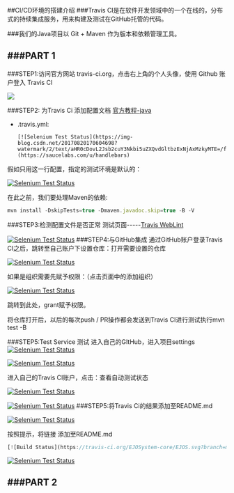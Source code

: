 ##CI/CD环境的搭建介绍
###Travis CI是在软件开发领域中的一个在线的，分布式的持续集成服务，用来构建及测试在GitHub托管的代码。

###我们的Java项目以 Git + Maven 作为版本和依赖管理工具。

###PART 1
----------
###STEP1:访问官方网站 travis-ci.org，点击右上角的个人头像，使用 Github 账户登入 Travis CI

![](https://github.com/TactfulYuu/CI-CD/blob/patch-1/image/%E5%9B%BE%E7%89%871.png)

###STEP2: 为Travis Ci 添加配置文档 [官方教程-java](https://docs.travis-ci.com/user/languages/java/)

- .travis.yml:

      [![Selenium Test Status](https://img-blog.csdn.net/20170820170604698?watermark/2/text/aHR0cDovL2Jsb2cuY3Nkbi5uZXQvdGltbzExNjAxMzkyMTE=/font/5a6L5L2T/fontsize/400/fill/I0JBQkFCMA==/dissolve/70/gravity/SouthEast)](https://saucelabs.com/u/handlebars)
      
假如只用这一行配置，指定的测试环境是默认的：

[![Selenium Test Status](https://img-blog.csdn.net/20170820171512784?watermark/2/text/aHR0cDovL2Jsb2cuY3Nkbi5uZXQvdGltbzExNjAxMzkyMTE=/font/5a6L5L2T/fontsize/400/fill/I0JBQkFCMA==/dissolve/70/gravity/SouthEast)](https://saucelabs.com/u/handlebars)

在此之前，我们要处理Maven的依赖:

```js
mvn install -DskipTests=true -Dmaven.javadoc.skip=true -B -V
```
###STEP3:检测配置文件是否正常
测试页面-----[Travis WebLint](https://lint.travis-ci.org/znc/znc)

[![Selenium Test Status](https://img-blog.csdn.net/20170820171550481?watermark/2/text/aHR0cDovL2Jsb2cuY3Nkbi5uZXQvdGltbzExNjAxMzkyMTE=/font/5a6L5L2T/fontsize/400/fill/I0JBQkFCMA==/dissolve/70/gravity/SouthEast)](https://saucelabs.com/u/handlebars)
###STEP4:与GitHub集成
通过GitHub账户登录Travis CI之后，跳转至自己账户下设置仓库：打开需要设置的仓库

[![Selenium Test Status](https://img-blog.csdn.net/20170820172823604?watermark/2/text/aHR0cDovL2Jsb2cuY3Nkbi5uZXQvdGltbzExNjAxMzkyMTE=/font/5a6L5L2T/fontsize/400/fill/I0JBQkFCMA==/dissolve/70/gravity/SouthEast)](https://saucelabs.com/u/handlebars)

如果是组织需要先赋予权限：（点击页面中的添加组织）

[![Selenium Test Status](https://img-blog.csdn.net/20170820172951670?watermark/2/text/aHR0cDovL2Jsb2cuY3Nkbi5uZXQvdGltbzExNjAxMzkyMTE=/font/5a6L5L2T/fontsize/400/fill/I0JBQkFCMA==/dissolve/70/gravity/SouthEast)](https://saucelabs.com/u/handlebars) 

跳转到此处，grant赋予权限。

将仓库打开后，以后的每次push / PR操作都会发送到Travis CI进行测试执行mvn test -B

###STEP5:Test Service 测试
进入自己的GItHub，进入项目settings
[![Selenium Test Status](https://img-blog.csdn.net/20170820175158760?watermark/2/text/aHR0cDovL2Jsb2cuY3Nkbi5uZXQvdGltbzExNjAxMzkyMTE=/font/5a6L5L2T/fontsize/400/fill/I0JBQkFCMA==/dissolve/70/gravity/SouthEast)](https://saucelabs.com/u/handlebars) 

[![Selenium Test Status](https://img-blog.csdn.net/20170820175549679?watermark/2/text/aHR0cDovL2Jsb2cuY3Nkbi5uZXQvdGltbzExNjAxMzkyMTE=/font/5a6L5L2T/fontsize/400/fill/I0JBQkFCMA==/dissolve/70/gravity/SouthEast)](https://saucelabs.com/u/handlebars) 

进入自己的Travis CI账户，点击：查看自动测试状态

[![Selenium Test Status](https://img-blog.csdn.net/20170820175744235?watermark/2/text/aHR0cDovL2Jsb2cuY3Nkbi5uZXQvdGltbzExNjAxMzkyMTE=/font/5a6L5L2T/fontsize/400/fill/I0JBQkFCMA==/dissolve/70/gravity/SouthEast)](https://saucelabs.com/u/handlebars) 

[![Selenium Test Status](https://img-blog.csdn.net/20170820180728359?watermark/2/text/aHR0cDovL2Jsb2cuY3Nkbi5uZXQvdGltbzExNjAxMzkyMTE=/font/5a6L5L2T/fontsize/400/fill/I0JBQkFCMA==/dissolve/70/gravity/SouthEast)](https://saucelabs.com/u/handlebars) 
###STEP5:将Travis Ci的结果添加至README.md

[![Selenium Test Status](https://img-blog.csdn.net/20170820181103886?watermark/2/text/aHR0cDovL2Jsb2cuY3Nkbi5uZXQvdGltbzExNjAxMzkyMTE=/font/5a6L5L2T/fontsize/400/fill/I0JBQkFCMA==/dissolve/70/gravity/SouthEast)](https://saucelabs.com/u/handlebars) 

按照提示，将链接 
添加至README.md

```js
[![Build Status](https://travis-ci.org/EJOSystem-core/EJOS.svg?branch=master)](https://travis-ci.org/EJOSystem-core/EJOS)
```

[![Selenium Test Status](https://img-blog.csdn.net/20170820215737402?watermark/2/text/aHR0cDovL2Jsb2cuY3Nkbi5uZXQvdGltbzExNjAxMzkyMTE=/font/5a6L5L2T/fontsize/400/fill/I0JBQkFCMA==/dissolve/70/gravity/SouthEast)](https://saucelabs.com/u/handlebars) 

###PART 2
----------
